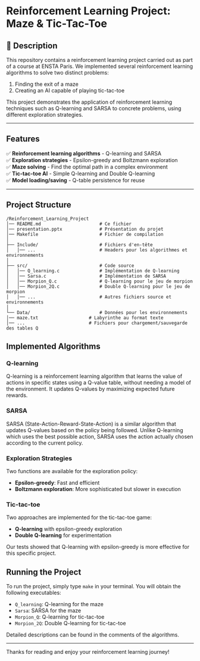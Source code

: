 # Reinforcement Learning Project: Maze & Tic-Tac-Toe

## 📌 Description
This repository contains a reinforcement learning project carried out as part of a course at ENSTA Paris. We implemented several reinforcement learning algorithms to solve two distinct problems:
1. Finding the exit of a maze
2. Creating an AI capable of playing tic-tac-toe

This project demonstrates the application of reinforcement learning techniques such as Q-learning and SARSA to concrete problems, using different exploration strategies.

---

## Features
✅ **Reinforcement learning algorithms** - Q-learning and SARSA  
✅ **Exploration strategies** - Epsilon-greedy and Boltzmann exploration  
✅ **Maze solving** - Find the optimal path in a complex environment  
✅ **Tic-tac-toe AI** - Simple Q-learning and Double Q-learning  
✅ **Model loading/saving** - Q-table persistence for reuse  

---

## Project Structure

```
/Reinforcement_Learning_Project
│── README.md                      # Ce fichier
│── presentation.pptx              # Présentation du projet
│── Makefile                       # Fichier de compilation
│
├── Include/                       # Fichiers d'en-tête
│   │── ...                        # Headers pour les algorithmes et environnements
│
├── src/                           # Code source
│   │── Q_learning.c               # Implémentation de Q-learning
│   │── Sarsa.c                    # Implémentation de SARSA
│   │── Morpion_Q.c                # Q-learning pour le jeu de morpion
│   │── Morpion_2Q.c               # Double Q-learning pour le jeu de morpion
│   │── ...                        # Autres fichiers source et environnements
│
└── Data/                          # Données pour les environnements
│── maze.txt                   # Labyrinthe au format texte
│── ...                        # Fichiers pour chargement/sauvegarde des tables Q
```


## Implemented Algorithms

### Q-learning
Q-learning is a reinforcement learning algorithm that learns the value of actions in specific states using a Q-value table, without needing a model of the environment. It updates Q-values by maximizing expected future rewards.

### SARSA
SARSA (State-Action-Reward-State-Action) is a similar algorithm that updates Q-values based on the policy being followed. Unlike Q-learning which uses the best possible action, SARSA uses the action actually chosen according to the current policy.

### Exploration Strategies
Two functions are available for the exploration policy:
- **Epsilon-greedy**: Fast and efficient
- **Boltzmann exploration**: More sophisticated but slower in execution

### Tic-tac-toe
Two approaches are implemented for the tic-tac-toe game:
- **Q-learning** with epsilon-greedy exploration
- **Double Q-learning** for experimentation

Our tests showed that Q-learning with epsilon-greedy is more effective for this specific project.

## Running the Project
To run the project, simply type `make` in your terminal. You will obtain the following executables:
- `Q_learning`: Q-learning for the maze
- `Sarsa`: SARSA for the maze
- `Morpion_Q`: Q-learning for tic-tac-toe
- `Morpion_2Q`: Double Q-learning for tic-tac-toe

Detailed descriptions can be found in the comments of the algorithms.

---

Thanks for reading and enjoy your reinforcement learning journey!

